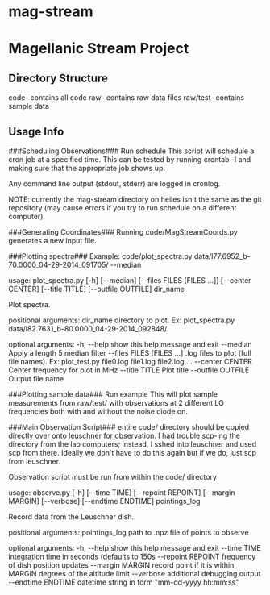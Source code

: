 mag-stream
==========

Magellanic Stream Project
==========

Directory Structure
----------
code- contains all code
raw- contains raw data files
raw/test- contains sample data

Usage Info
----------
###Scheduling Observations###
Run schedule
This script will schedule a cron job at a specified time.
This can be tested by running crontab -l and making sure that the appropriate
job shows up.

Any command line output (stdout, stderr) are logged in cronlog.

NOTE: currently the mag-stream directory on heiles isn't the same as the git
repository (may cause errors if you try to run schedule on a different
computer)

###Generating Coordinates###
Running code/MagStreamCoords.py generates a new input file.

###Plotting spectra###
Example: code/plot_spectra.py data/l77.6952_b-70.0000_04-29-2014_091705/ --median

usage: plot_spectra.py [-h] [--median] [--files FILES [FILES ...]]
                       [--center CENTER] [--title TITLE] [--outfile OUTFILE]
                       dir_name

Plot spectra.

positional arguments:
  dir_name              directory to plot. Ex: plot_spectra.py
                        data/l82.7631_b-80.0000_04-29-2014_092848/

optional arguments:
  -h, --help            show this help message and exit
  --median              Apply a length 5 median filter
  --files FILES [FILES ...]
                        .log files to plot (full file names). Ex: plot_test.py
                        file0.log file1.log file2.log ...
  --center CENTER       Center frequency for plot in MHz
  --title TITLE         Plot title
  --outfile OUTFILE     Output file name

###Plotting sample data###
Run example
This will plot sample measurements from raw/test/ with observations at 2 different LO frequencies both with and without the noise diode on.

###Main Observation Script###
entire code/ directory should be copied directly over onto leuschner for observation.
I had trouble scp-ing the directory from the lab computers;
instead, I sshed into leuschner and used scp from there. Ideally we don't have to do this again but if we do, just scp from leuschner.

Observation script must be run from within the code/ directory

usage: observe.py [-h] [--time TIME] [--repoint REPOINT] [--margin MARGIN]
                  [--verbose] [--endtime ENDTIME]
                  pointings_log

Record data from the Leuschner dish.

positional arguments:
  pointings_log      path to .npz file of points to observe

optional arguments:
  -h, --help         show this help message and exit
  --time TIME        integration time in seconds (defaults to 150s
  --repoint REPOINT  frequency of dish position updates
  --margin MARGIN    record point if it is within MARGIN degrees of the
                     altitude limit
  --verbose          additional debugging output
  --endtime ENDTIME  datetime string in form "mm-dd-yyyy hh:mm:ss"

